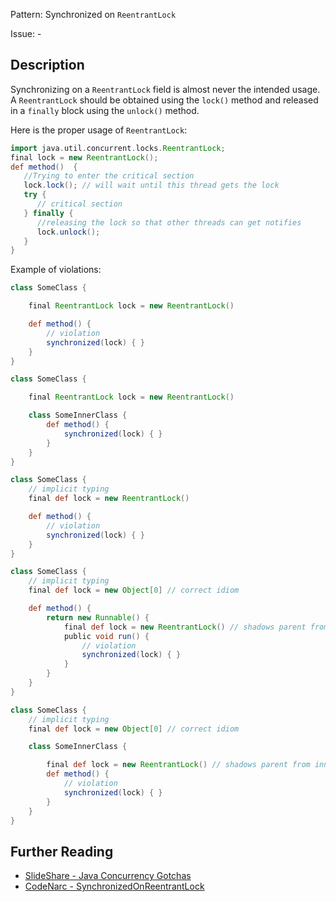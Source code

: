 Pattern: Synchronized on `ReentrantLock`

Issue: -

## Description

Synchronizing on a `ReentrantLock` field is almost never the intended usage. A `ReentrantLock` should be obtained using the `lock()` method and released in a `finally` block using the `unlock()` method.

Here is the proper usage of `ReentrantLock`:

``` groovy
import java.util.concurrent.locks.ReentrantLock;
final lock = new ReentrantLock();
def method()  {
   //Trying to enter the critical section
   lock.lock(); // will wait until this thread gets the lock
   try {
      // critical section
   } finally {
      //releasing the lock so that other threads can get notifies
      lock.unlock();
   }
}
```

Example of violations:

``` groovy
class SomeClass {

    final ReentrantLock lock = new ReentrantLock()

    def method() {
        // violation
        synchronized(lock) { }
    }
}

class SomeClass {

    final ReentrantLock lock = new ReentrantLock()

    class SomeInnerClass {
        def method() {
            synchronized(lock) { }
        }
    }
}

class SomeClass {
    // implicit typing
    final def lock = new ReentrantLock()

    def method() {
        // violation
        synchronized(lock) { }
    }
}

class SomeClass {
    // implicit typing
    final def lock = new Object[0] // correct idiom

    def method() {
        return new Runnable() {
            final def lock = new ReentrantLock() // shadows parent from inner class
            public void run() {
                // violation
                synchronized(lock) { }
            }
        }
    }
}

class SomeClass {
    // implicit typing
    final def lock = new Object[0] // correct idiom

    class SomeInnerClass {

        final def lock = new ReentrantLock() // shadows parent from inner class
        def method() {
            // violation
            synchronized(lock) { }
        }
    }
}
```

## Further Reading

* [SlideShare - Java Concurrency Gotchas](http://www.slideshare.net/alexmiller/java-concurrency-gotchas-3666977)
* [CodeNarc - SynchronizedOnReentrantLock](http://codenarc.sourceforge.net/codenarc-rules-concurrency.html#SynchronizedOnReentrantLock)